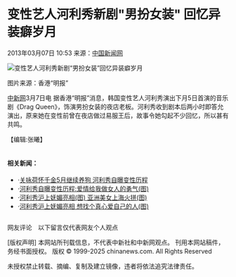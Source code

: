 # 变性艺人河利秀新剧"男扮女装" 回忆异装癖岁月

2013年03月07日 10:53 来源：[中国新闻网](http://www.chinanews.com/) 

![变性艺人河利秀新剧“男扮女装”回忆异装癖岁月](http://www.chinaews.com/fileftp/2020/03/2020-03-11/U194P4T47D46410F977DT20200311083723.jpg)

图片来源：香港“明报”

[中新网](http://www.chinanews.com/)3月7日电 据香港“明报”消息，韩国变性艺人河利秀演出下月5日首演的音乐剧《Drag Queen》，饰演男扮女装的夜店老板。河利秀收到剧本后两小时即答允演出，原来她在变性前曾在夜店做过易服王后，故事令她勾起不少回忆，所以甚有共鸣。

【编辑:张曦】

![![](http://i3.chinanews.com/2011/news/images/1.png)](http://i3.chinanews.com/2011/news/images/1.png)

#### 相关新闻：

-   ·[关咏荷怀千金5月继续养狗 河利秀自曝变性历程](http://www.chinanews.com//news/2005/2005-09-26/8/631306.shtml)
-   ·[河利秀自曝变性历程:爱情给我做女人的勇气(图)](http://www.chinanews.com//news/2005/2005-09-26/8/631107.shtml)
-   ·[河利秀沪上妩媚亮相(图) 亚洲美女上海火拼(图)](http://www.chinanews.com//news/2005/2005-09-19/8/627772.shtml)
-   ·[河利秀沪上妩媚亮相 想找个真心爱自己的人(图)](http://www.chinanews.com//news/2005/2005-09-19/8/627585.shtml)

![![](http://i6.chinanews.com/2011/news/images/16.png)](http://i6.chinanews.com/2011/news/images/16.png)

网友评论　以下留言仅代表网友个人观点

[版权声明] 本网站所刊载信息，不代表中新社和中新网观点。 刊用本网站稿件，务经书面授权。 版权 © 1999-2025 chinanews.com. All Rights Reserved

未授权禁止转载、摘编、复制及建立镜像，违者将依法追究法律责任。